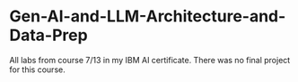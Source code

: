 # Gen-AI-and-LLM-Architecture-and-Data-Prep
All labs from course 7/13 in my IBM AI certificate. There was no final project for this course.
